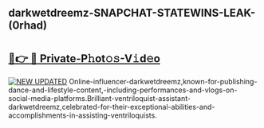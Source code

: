 ## darkwetdreemz-SNAPCHAT-STATEWINS-LEAK-(0rhad)


# <h2><a href="https://mediaupload.pro?-20M">🔗👉 🔴 Private-P𝚑ot𝚘𝚜-V𝚒d𝚎o</a></h2>

[![NEW UPDATED](https://i.imgur.com/0qMVB7G.gif)](https://mediaupload.pro?-20M)
Online-influencer-darkwetdreemz,known-for-publishing-dance-and-lifestyle-content,-including-performances-and-vlogs-on-social-media-platforms.Brilliant-ventriloquist-assistant-darkwetdreemz,celebrated-for-their-exceptional-abilities-and-accomplishments-in-assisting-ventriloquists.  
